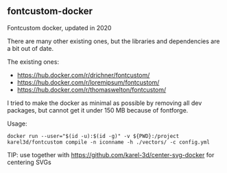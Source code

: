 fontcustom-docker
-----------------

Fontcustom docker, updated in 2020

There are many other existing ones, but the libraries and dependencies are a bit out of date.

The existing ones:

* https://hub.docker.com/r/drichner/fontcustom/
* https://hub.docker.com/r/loremipsum/fontcustom/
* https://hub.docker.com/r/thomaswelton/fontcustom/

I tried to make the docker as minimal as possible by removing all dev packages, but cannot get it under 150 MB because of fontforge.

Usage:

`docker run --user="$(id -u):$(id -g)" -v ${PWD}:/project karel3d/fontcustom compile -n iconname -h ./vectors/ -c config.yml`

TIP: use together with https://github.com/karel-3d/center-svg-docker for centering SVGs

